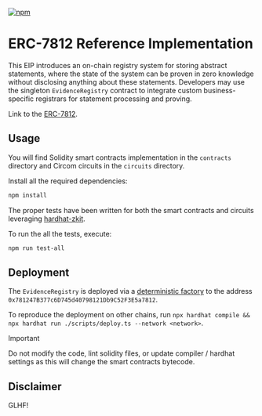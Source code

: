 [![npm](https://img.shields.io/npm/v/@rarimo/evidence-registry.svg)](https://www.npmjs.com/package/@rarimo/evidence-registry)

# ERC-7812 Reference Implementation

This EIP introduces an on-chain registry system for storing abstract statements, where the state of the system can be proven in zero knowledge without disclosing anything about these statements. Developers may use the singleton `EvidenceRegistry` contract to integrate custom business-specific registrars for statement processing and proving.

Link to the [ERC-7812](https://ethereum-magicians.org/t/erc-7812-zk-identity-registry/21624).

## Usage

You will find Solidity smart contracts implementation in the `contracts` directory and Circom circuits in the `circuits` directory.

Install all the required dependencies:

```bash
npm install
```

The proper tests have been written for both the smart contracts and circuits leveraging [hardhat-zkit](https://github.com/dl-solarity/hardhat-zkit).

To run the all the tests, execute:

```bash
npm run test-all
```

## Deployment

The `EvidenceRegistry` is deployed via a [deterministic factory](https://github.com/Arachnid/deterministic-deployment-proxy) to the address `0x781247B377c6D745d40798121Db9C52F3E5a7812`.

To reproduce the deployment on other chains, run `npx hardhat compile && npx hardhat run ./scripts/deploy.ts --network <network>`.

> [!IMPORTANT]
> Do not modify the code, lint solidity files, or update compiler / hardhat settings as this will change the smart contracts bytecode.

## Disclaimer

GLHF!
